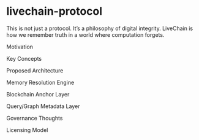 # livechain-protocol
This is not just a protocol. It’s a philosophy of digital integrity.
LiveChain is how we remember truth in a world where computation forgets.

Motivation

Key Concepts

Proposed Architecture

Memory Resolution Engine

Blockchain Anchor Layer

Query/Graph Metadata Layer

Governance Thoughts

Licensing Model
